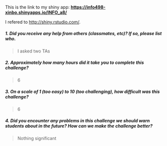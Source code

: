 This is the link to my shiny app:
**https://info498-xinbo.shinyapps.io/INFO_a8/**

I refered to http://shiny.rstudio.com/. 

##### 1. Did you receive any help from others (classmates, etc)? If so, please list who.

> I asked two TAs

##### 2. Approximately how many hours did it take you to complete this challenge?

> 6

##### 3. On a scale of 1 (too easy) to 10 (too challenging), how difficult was this challenge?

> 6

##### 4. Did you encounter any problems in this challenge we should warn students about in the future? How can we make the challenge better?

> Nothing significant